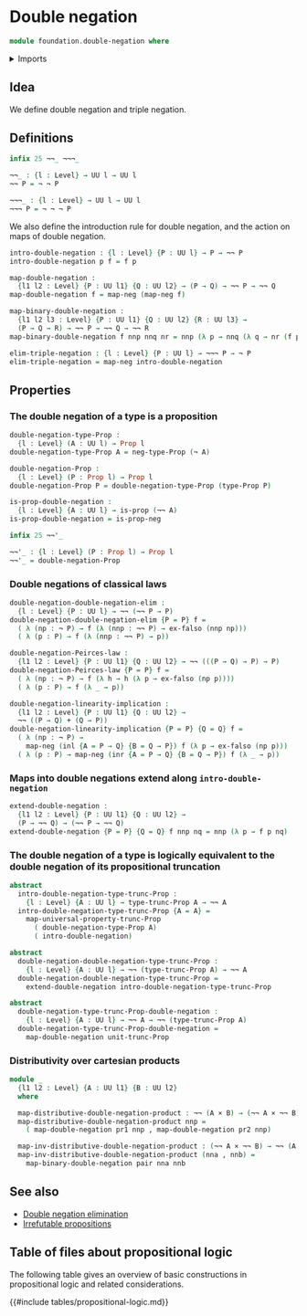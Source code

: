 # Double negation

```agda
module foundation.double-negation where
```

<details><summary>Imports</summary>

```agda
open import foundation.cartesian-product-types
open import foundation.dependent-pair-types
open import foundation.negation
open import foundation.propositional-truncations
open import foundation.universe-levels

open import foundation-core.cartesian-product-types
open import foundation-core.coproduct-types
open import foundation-core.empty-types
open import foundation-core.propositions
```

</details>

## Idea

We define double negation and triple negation.

## Definitions

```agda
infix 25 ¬¬_ ¬¬¬_

¬¬_ : {l : Level} → UU l → UU l
¬¬ P = ¬ ¬ P

¬¬¬_ : {l : Level} → UU l → UU l
¬¬¬ P = ¬ ¬ ¬ P
```

We also define the introduction rule for double negation, and the action on maps
of double negation.

```agda
intro-double-negation : {l : Level} {P : UU l} → P → ¬¬ P
intro-double-negation p f = f p

map-double-negation :
  {l1 l2 : Level} {P : UU l1} {Q : UU l2} → (P → Q) → ¬¬ P → ¬¬ Q
map-double-negation f = map-neg (map-neg f)

map-binary-double-negation :
  {l1 l2 l3 : Level} {P : UU l1} {Q : UU l2} {R : UU l3} →
  (P → Q → R) → ¬¬ P → ¬¬ Q → ¬¬ R
map-binary-double-negation f nnp nnq nr = nnp (λ p → nnq (λ q → nr (f p q)))

elim-triple-negation : {l : Level} {P : UU l} → ¬¬¬ P → ¬ P
elim-triple-negation = map-neg intro-double-negation
```

## Properties

### The double negation of a type is a proposition

```agda
double-negation-type-Prop :
  {l : Level} (A : UU l) → Prop l
double-negation-type-Prop A = neg-type-Prop (¬ A)

double-negation-Prop :
  {l : Level} (P : Prop l) → Prop l
double-negation-Prop P = double-negation-type-Prop (type-Prop P)

is-prop-double-negation :
  {l : Level} {A : UU l} → is-prop (¬¬ A)
is-prop-double-negation = is-prop-neg

infix 25 ¬¬'_

¬¬'_ : {l : Level} (P : Prop l) → Prop l
¬¬'_ = double-negation-Prop
```

### Double negations of classical laws

```agda
double-negation-double-negation-elim :
  {l : Level} {P : UU l} → ¬¬ (¬¬ P → P)
double-negation-double-negation-elim {P = P} f =
  ( λ (np : ¬ P) → f (λ (nnp : ¬¬ P) → ex-falso (nnp np)))
  ( λ (p : P) → f (λ (nnp : ¬¬ P) → p))

double-negation-Peirces-law :
  {l1 l2 : Level} {P : UU l1} {Q : UU l2} → ¬¬ (((P → Q) → P) → P)
double-negation-Peirces-law {P = P} f =
  ( λ (np : ¬ P) → f (λ h → h (λ p → ex-falso (np p))))
  ( λ (p : P) → f (λ _ → p))

double-negation-linearity-implication :
  {l1 l2 : Level} {P : UU l1} {Q : UU l2} →
  ¬¬ ((P → Q) + (Q → P))
double-negation-linearity-implication {P = P} {Q = Q} f =
  ( λ (np : ¬ P) →
    map-neg (inl {A = P → Q} {B = Q → P}) f (λ p → ex-falso (np p)))
  ( λ (p : P) → map-neg (inr {A = P → Q} {B = Q → P}) f (λ _ → p))
```

### Maps into double negations extend along `intro-double-negation`

```agda
extend-double-negation :
  {l1 l2 : Level} {P : UU l1} {Q : UU l2} →
  (P → ¬¬ Q) → (¬¬ P → ¬¬ Q)
extend-double-negation {P = P} {Q = Q} f nnp nq = nnp (λ p → f p nq)
```

### The double negation of a type is logically equivalent to the double negation of its propositional truncation

```agda
abstract
  intro-double-negation-type-trunc-Prop :
    {l : Level} {A : UU l} → type-trunc-Prop A → ¬¬ A
  intro-double-negation-type-trunc-Prop {A = A} =
    map-universal-property-trunc-Prop
      ( double-negation-type-Prop A)
      ( intro-double-negation)

abstract
  double-negation-double-negation-type-trunc-Prop :
    {l : Level} {A : UU l} → ¬¬ (type-trunc-Prop A) → ¬¬ A
  double-negation-double-negation-type-trunc-Prop =
    extend-double-negation intro-double-negation-type-trunc-Prop

abstract
  double-negation-type-trunc-Prop-double-negation :
    {l : Level} {A : UU l} → ¬¬ A → ¬¬ (type-trunc-Prop A)
  double-negation-type-trunc-Prop-double-negation =
    map-double-negation unit-trunc-Prop
```

### Distributivity over cartesian products

```agda
module _
  {l1 l2 : Level} {A : UU l1} {B : UU l2}
  where

  map-distributive-double-negation-product : ¬¬ (A × B) → (¬¬ A × ¬¬ B)
  map-distributive-double-negation-product nnp =
    ( map-double-negation pr1 nnp , map-double-negation pr2 nnp)

  map-inv-distributive-double-negation-product : (¬¬ A × ¬¬ B) → ¬¬ (A × B)
  map-inv-distributive-double-negation-product (nna , nnb) =
    map-binary-double-negation pair nna nnb
```

## See also

- [Double negation elimination](logic.double-negation-elimination.md)
- [Irrefutable propositions](foundation.irrefutable-propositions.md)

## Table of files about propositional logic

The following table gives an overview of basic constructions in propositional
logic and related considerations.

{{#include tables/propositional-logic.md}}
